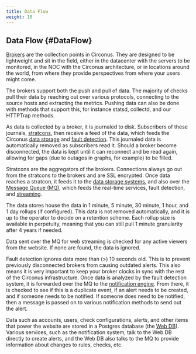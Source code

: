 ```yaml
---
title: Data Flow
weight: 10
---
```


## Data Flow {#DataFlow}

[Brokers](/Roles/broker.md) are the collection points in Circonus.  They are designed to be lightweight and sit in the field, either in the datacenter with the servers to be monitored, in the NOC with the Circonus architecture, or in locations around the world, from where they provide perspectives from where your users might come.

The brokers support both the push and pull of data.  The majority of checks pull their data by reaching out over various protocols, connecting to the source hosts and extracting the metrics.  Pushing data can also be done with methods that support this, for instance statsd, collectd, and our HTTPTrap methods.

As data is collected by a broker, it is journaled to disk.  Subscribers of these journals, [stratcons](/Roles/stratcon.md), then receive a feed of the data, which feeds the Circonus [data storage](/Roles/data_storage.md) and [fault detection](/Roles/fault_detection.md).  This journaled data is automatically removed as subscribers read it. Should a broker become disconnected, the data is kept until it can reconnect and be read again, allowing for gaps (due to outages in graphs, for example) to be filled.

Stratcons are the aggregators of the brokers. Connections always go out from
the stratcons to the brokers and are SSL encrypted.  Once data reaches a
stratcon, it feeds it to the [data storage systems](/Roles/data_storage.md),
and also over the [Message Queue (MQ)](/Roles/mq.md), which feeds the real-time
services, fault detection, and [streaming](/Roles/web_stream.md).

The data stores house the data in 1 minute, 5 minute, 30 minute, 1 hour, and 1 day rollups (if configured).  This data is not removed automatically, and it is up to the operator to decide on a retention scheme.  Each rollup size is available in perpetuity, meaning that you can still pull 1 minute granularity after 4 years if needed.

Data sent over the MQ for web streaming is checked for any active viewers from the website. If none are found, the data is ignored.

Fault detection ignores data more than (>) 10 seconds old. This is to prevent previously disconnected brokers from causing outdated alerts.  This also means it is very important to keep your broker clocks in sync with the rest of the Circonus infrastructure.  Once data is analyzed by the fault detection system, it is forwarded over the MQ to the [notification engine](/Roles/notification.md).  From there, it is checked to see if this is a duplicate event, if an alert needs to be created, and if someone needs to be notified. If someone does need to be notified, then a message is passed on to various notification methods to send out the alert.

Data such as accounts, users, check configurations, alerts, and other items that power the website are stored in a Postgres database (the [Web DB](/Roles/web_db.md)).  Various services, such as the notification system, talk to the Web DB directly to create alerts, and the Web DB also talks to the MQ to provide information about changes to rules, checks, etc.
